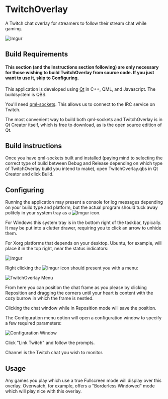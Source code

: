 # TwitchOverlay
A Twitch chat overlay for streamers to follow their stream chat while gaming.

![Imgur](https://i.imgur.com/04O4MVD.png)

## Build Requirements

#### This section (and the Instructions section following) are only necessary for those wishing to build TwitchOverlay from source code. If you just want to use it, skip to Configuring.

This application is developed using [Qt](http://www.qt.io/) in C++, QML, and Javascript. The buildsystem is QBS.

You'll need [qml-sockets](https://github.com/jemc/qml-sockets). This allows us to connect to the IRC service on Twitch.

The most convenient way to build both qml-sockets and TwitchOverlay is in Qt Creator itself, which is free to download, as is the open source edition of Qt.

## Build instructions

Once you have qml-sockets built and installed (paying mind to selecting the correct type of build between Debug and Release depending on which type of TwitchOverlay build you intend to make), open TwitchOverlay.qbs in Qt Creator and click Build.

## Configuring

Running the application may present a console for log messages depending on your build type and platform, but the actual program should tuck away politely in your system tray as a ![Imgur](https://i.imgur.com/pk1cmv2.png) icon.

For Windows this system tray is in the bottom right of the taskbar, typically. It may be put into a clutter drawer, requiring you to click an arrow to unhide them.

For Xorg platforms that depends on your desktop. Ubuntu, for example, will place it in the top right, near the status indicators:

![Imgur](https://i.imgur.com/evbY4MC.png)

Right clicking the ![Imgur](https://i.imgur.com/pk1cmv2.png) icon should present you with a menu:

![TwitchOverlay Menu](https://i.imgur.com/CaS6GuJ.png)

From here you can position the chat frame as you please by clicking Reposition and dragging the corners until your heart is content with the cozy burrow in which the frame is nestled.

Clicking the chat window while in Reposition mode will save the position.

The Configuration menu option will open a configuration window to specify a few required parameters:

![Configuration Window](https://i.imgur.com/szQXFp1.png)

Click "Link Twitch" and follow the prompts.

Channel is the Twitch chat you wish to monitor.

## Usage

Any games you play which use a true Fullscreen mode will display over this overlay. Overwatch, for example, offers a "Borderless Windowed" mode which will play nice with this overlay.

